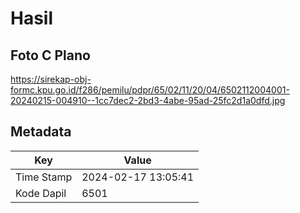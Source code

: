 # Hasil

## Foto C Plano

https://sirekap-obj-formc.kpu.go.id/f286/pemilu/pdpr/65/02/11/20/04/6502112004001-20240215-004910--1cc7dec2-2bd3-4abe-95ad-25fc2d1a0dfd.jpg


## Metadata

| Key        | Value               |
| ---------- | ------------------- |
| Time Stamp | 2024-02-17 13:05:41 |
| Kode Dapil | 6501                |



